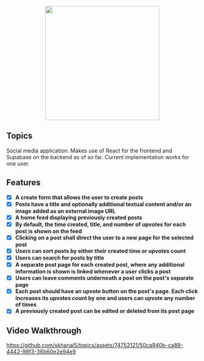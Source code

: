 <p align="center" >
  <img src="https://github.com/skhanal5/topics/assets/74752121/ea051ac0-8e6c-431f-9622-0b8a731e26ff" width=300></img>
</p>

## Topics
Social media application. Makes use of React for the frontend and Supabase on the backend as of so far. Current implementation works for one user. 

## Features

- [X] **A create form that allows the user to create posts**
- [X] **Posts have a title and optionally additional textual content and/or an image added as an external image URL**
- [X] **A home feed displaying previously created posts**
- [X] **By default, the time created, title, and number of upvotes for each post is shown on the feed**
- [X] **Clicking on a post shall direct the user to a new page for the selected post**
- [X] **Users can sort posts by either their created time or upvotes count**
- [X] **Users can search for posts by title**
- [X] **A separate post page for each created post, where any additional information is shown is linked whenever a user clicks a post**
- [X] **Users can leave comments underneath a post on the post's separate page**
- [X] **Each post should have an upvote button on the post's page. Each click increases its upvotes count by one and users can upvote any number of times**
- [X] **A previously created post can be edited or deleted from its post page**

## Video Walkthrough
https://github.com/skhanal5/topics/assets/74752121/50ca940b-ca89-4442-98f3-36b60e2e94e9
